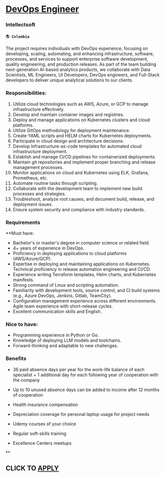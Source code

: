 # [DevOps Engineer](https://www.remotewlb.com/apply/devops-engineer-88700)  
### Intellectsoft  
#### `🌎 Colombia`  

The project requires individuals with DevOps experience, focusing on developing, scaling, automating, and enhancing infrastructure, software, processes, and services to support enterprise software development, quality engineering, and production releases. As part of the team building next-generation AI-based analytics products, we collaborate with Data Scientists, ML Engineers, UI Developers, DevOps engineers, and Full-Stack developers to deliver unique analytical solutions to our clients.

### Responsibilities:

  1. Utilize cloud technologies such as AWS, Azure, or GCP to manage infrastructure effectively. 
  2. Develop and maintain container images and registries. 
  3. Deploy and manage applications on Kubernetes clusters and cloud platforms. 
  4. Utilize GitOps methodology for deployment maintenance. 
  5. Create YAML scripts and HELM charts for Kubernetes deployments. 
  6. Participate in cloud design and architecture decisions. 
  7. Develop Infrastructure-as-code templates for automated cloud infrastructure deployment. 
  8. Establish and manage CI/CD pipelines for containerized deployments. 
  9. Maintain git repositories and implement proper branching and release management processes. 
  10. Monitor applications on cloud and Kubernetes using ELK, Grafana, Prometheus, etc. 
  11. Automate routine tasks through scripting. 
  12. Collaborate with the development team to implement new build processes and strategies. 
  13. Troubleshoot, analyze root causes, and document build, release, and deployment issues. 
  14. Ensure system security and compliance with industry standards.

### Requirements

 **Must have:

  * Bachelor's or master's degree in computer science or related field. 
  * 4+ years of experience in DevOps. 
  * Proficiency in deploying applications to cloud platforms (AWS/Azure/GCP). 
  * Expertise in deploying and maintaining applications on Kubernetes. Technical proficiency in release automation engineering and CI/CD. 
  * Experience writing Terraform templates, Helm charts, and Kubernetes manifests. 
  * Strong command of Linux and scripting automation. 
  * Familiarity with development tools, source control, and CI build systems (e.g., Azure DevOps, Jenkins, Gitlab, TeamCity). 
  * Configuration management experience across different environments. Agile team experience with short-release cycles. 
  * Excellent communication skills and English.

### Nice to have:

  * Programming experience in Python or Go. 
  * Knowledge of deploying LLM models and toolchains. 
  * Forward-thinking and adaptable to new challenges.

### Benefits

  * 36 paid absence days per year for the work-life balance of each specialist + 1 additional day for each following year of cooperation with the company

  * Up to 10 unused absence days can be added to income after 12 months of cooperation
  * Health insurance compensation
  * Depreciation coverage for personal laptop usage for project needs
  * Udemy courses of your choice
  * Regular soft-skills training
  * Excellence Сenters meetups

**

  
## CLICK TO [APPLY](https://www.remotewlb.com/apply/devops-engineer-88700)

